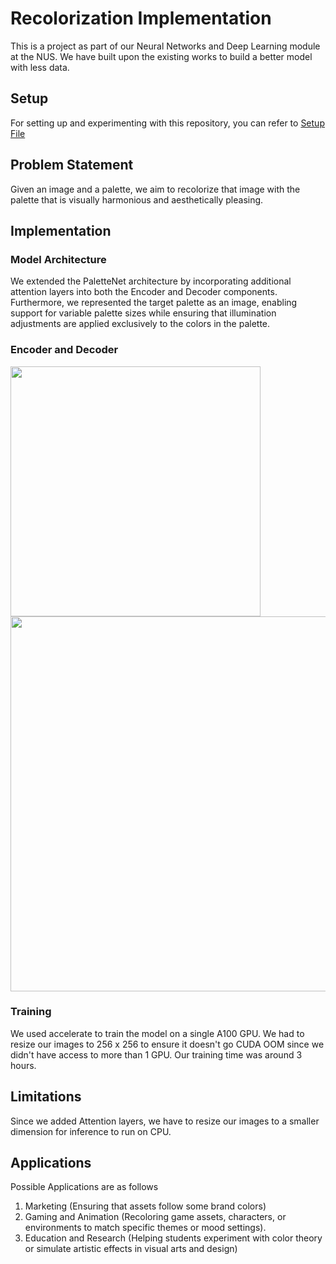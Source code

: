 # Recolorization Implementation 
This is a project as part of our Neural Networks and Deep Learning module at the NUS. We have built upon the existing works to build a better model with less data.

## Setup
For setting up and experimenting with this repository, you can refer to [Setup File](Setup.md)

## Problem Statement
Given an image and a palette, we aim to recolorize that image with the palette that is visually harmonious and aesthetically pleasing.

## Implementation

### Model Architecture
We extended the PaletteNet architecture by incorporating additional attention layers into both the Encoder and Decoder components. Furthermore, we represented the target palette as an image, enabling support for variable palette sizes while ensuring that illumination adjustments are applied exclusively to the colors in the palette. 


### Encoder and Decoder 
<img src="assets/Screenshot 2024-11-20 at 8.46.11 PM.png" width="400"> <img src="assets/Screenshot 2024-11-20 at 8.46.41 PM.png" width="600">

### Training
We used accelerate to train the model on a single A100 GPU. We had to resize our images to 256 x 256 to ensure it doesn't go CUDA OOM since we didn't have access to more than 1 GPU. Our training time was around 3 hours.

## Limitations
Since we added Attention layers, we have to resize our images to a smaller dimension for inference to run on CPU.


## Applications
Possible Applications are as follows
1. Marketing (Ensuring that assets follow some brand colors)
2. Gaming and Animation (Recoloring game assets, characters, or environments to match specific themes or mood settings).
3. Education and Research (Helping students experiment with color theory or simulate artistic effects in visual arts and design)

